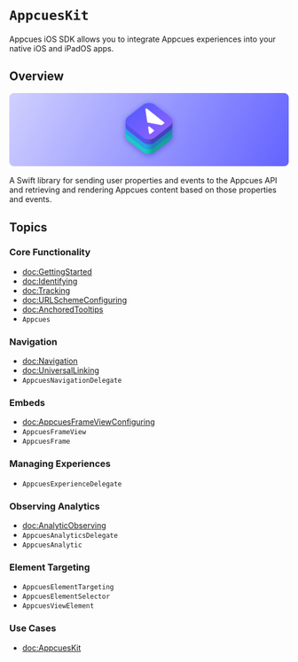 # ``AppcuesKit``

Appcues iOS SDK allows you to integrate Appcues experiences into your native iOS and iPadOS apps.

## Overview

![AppcuesKit icon](banner.png)

A Swift library for sending user properties and events to the Appcues API and retrieving and rendering Appcues content based on those properties and events.

## Topics

### Core Functionality

- <doc:GettingStarted>
- <doc:Identifying>
- <doc:Tracking>
- <doc:URLSchemeConfiguring>
- <doc:AnchoredTooltips>
- ``Appcues``

### Navigation
- <doc:Navigation>
- <doc:UniversalLinking>
- ``AppcuesNavigationDelegate``

### Embeds
- <doc:AppcuesFrameViewConfiguring>
- ``AppcuesFrameView``
- ``AppcuesFrame``

### Managing Experiences

- ``AppcuesExperienceDelegate``

### Observing Analytics

- <doc:AnalyticObserving>
- ``AppcuesAnalyticsDelegate``
- ``AppcuesAnalytic``

### Element Targeting
- ``AppcuesElementTargeting``
- ``AppcuesElementSelector``
- ``AppcuesViewElement``

### Use Cases
- <doc:AppcuesKit>
